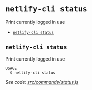 `netlify-cli status`
====================

Print currently logged in use

* [`netlify-cli status`](#netlify-cli-status)

## `netlify-cli status`

Print currently logged in use

```
USAGE
  $ netlify-cli status
```

_See code: [src/commands/status.js](https://github.com/netlify/cli/blob/v2.0.0-alpha.2/src/commands/status.js)_

